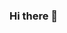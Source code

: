 ### Hi there 👋

<!--
**IsmaelPeccin/IsmaelPeccin** is a ✨ _special_ ✨ repository because its `README.md` (this file) appears on your GitHub profile.

## Olá, me chamo Ismael! 
### Bem vindo(a) ao meu perfil GitHub 👋

- 🤓 Atualmente sou estudante de Desnvolvimento de Software na Trybe.
- 🌱 Atualmente estou aprendendo Node.js
- 💬Me pergunte sobre Futebol
- 😄 Pronomes: Ele / Dele 
- 📫 Como entrar em contato comigo:
- ismaelpeccin@gmail.com

### Ferramentas e Tecnologias

<img src="https://cdn.jsdelivr.net/gh/devicons/devicon/icons/git/git-original-wordmark.svg" width="40" height="40" />
<img src="https://cdn.jsdelivr.net/gh/devicons/devicon/icons/javascript/javascript-original.svg" width="40" height="40" />
<img src="https://cdn.jsdelivr.net/gh/devicons/devicon/icons/react/react-original-wordmark.svg" width="40" height="40" />
<img src="https://cdn.jsdelivr.net/gh/devicons/devicon/icons/redux/redux-original.svg" width="40" height="40" />
<img src="https://cdn.jsdelivr.net/gh/devicons/devicon/icons/html5/html5-original-wordmark.svg" width="40" height="40" />
<img src="https://cdn.jsdelivr.net/gh/devicons/devicon/icons/css3/css3-original-wordmark.svg" width="40" height="40" />
<img src="https://cdn.jsdelivr.net/gh/devicons/devicon/icons/docker/docker-original-wordmark.svg" width="40" height="40" />
<img src="https://cdn.jsdelivr.net/gh/devicons/devicon/icons/mysql/mysql-original-wordmark.svg" width="40" height="40" />

### Estou aprendendo 

<img src="https://cdn.jsdelivr.net/gh/devicons/devicon/icons/nodejs/nodejs-original-wordmark.svg" width="40" height="40" />

<div>
<a href="https://github.com/IsmaelPeccin">
<img height="180em" src="https://github-readme-stats.vercel.app/api/top-langs/?username=seu-usuário-aqui&layout=compact&langs_count=7&theme=dracula"/>
<img height="180em" src="https://github-readme-stats.vercel.app/api?username=seu-usuário-aqui&show_icons=true&theme=dracula&include_all_commits=true&count_private=true"/>
</div>

![Snake animation](https://github.com/IsmaelPeccin/IsmaelPeccin/blob/output/github-contribution-grid-snake.svg)
-->
